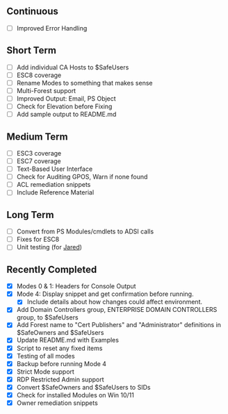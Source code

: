## Continuous
- [ ] Improved Error Handling

## Short Term
- [ ] Add individual CA Hosts to $SafeUsers
- [ ] ESC8 coverage
- [ ] Rename Modes to something that makes sense
- [ ] Multi-Forest support
- [ ] Improved Output: Email, PS Object
- [ ] Check for Elevation before Fixing
- [ ] Add sample output to README.md

## Medium Term
- [ ] ESC3 coverage
- [ ] ESC7 coverage
- [ ] Text-Based User Interface
- [ ] Check for Auditing GPOS, Warn if none found
- [ ] ACL remediation snippets
- [ ] Include Reference Material

## Long Term
- [ ] Convert from PS Modules/cmdlets to ADSI calls
- [ ] Fixes for ESC8
- [ ] Unit testing (for [Jared](https://github.com/trimarcjared))

## Recently Completed
- [x] Modes 0 & 1: Headers for Console Output
- [x] Mode 4: Display snippet and get confirmation before running.
  - [x] Include details about how changes could affect environment. 
- [x] Add Domain Controllers group, ENTERPRISE DOMAIN CONTROLLERS group, to $SafeUsers
- [x] Add Forest name to "Cert Publishers" and "Administrator" definitions in $SafeOwners and $SafeUsers
- [x] Update README.md with Examples
- [x] Script to reset any fixed items
- [x] Testing of all modes
- [x] Backup before running Mode 4
- [x] Strict Mode support
- [x] RDP Restricted Admin support
- [x] Convert $SafeOwners and $SafeUsers to SIDs
- [x] Check for installed Modules on Win 10/11
- [x] Owner remediation snippets

